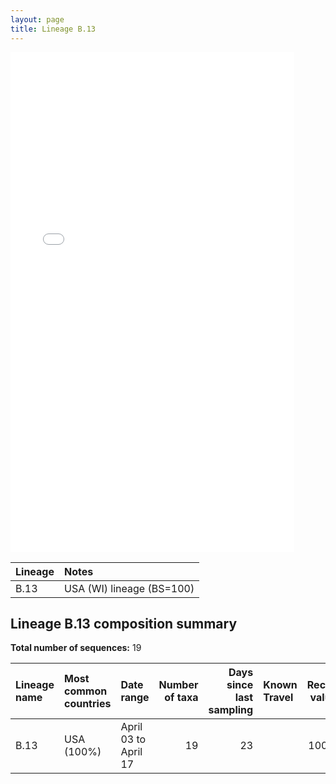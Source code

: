 ```yaml
---
layout: page
title: Lineage B.13
---
```




<embed src="../assets/images/B.13.pdf" type="application/pdf" width="90%" height="800px" />


| Lineage | Notes |
|:-----|:-----|
| B.13 | USA (WI) lineage (BS=100) |

<h2>Lineage B.13 composition summary </h2>

<strong>Total number of sequences:</strong> 19

| Lineage name | Most common countries | Date range | Number of taxa |  Days since last sampling | Known Travel | Recall value |
|:-----|:-----|:-------|-------:|-------:|:---------|--------:|
| B.13 | USA (100%) | April 03 to April 17 | 19 | 23 |  | 100.0 |
